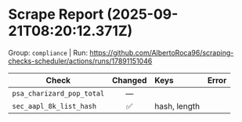 # Scrape Report (2025-09-21T08:20:12.371Z)

Group: `compliance`  |  Run: https://github.com/AlbertoRoca96/scraping-checks-scheduler/actions/runs/17891151046

| Check | Changed | Keys | Error |
|---|:---:|:--|:--|
| `psa_charizard_pop_total` | — |  |  |
| `sec_aapl_8k_list_hash` | ✅ | hash, length |  |
